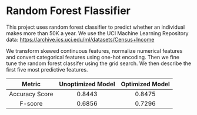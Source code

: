 # Random Forest Flassifier
This project uses random forest classifier to predict whether an individual makes more than 50K a year. We use the UCI Machine Learning Repository data: https://archive.ics.uci.edu/ml/datasets/Census+Income

We transform skewed continuous features, normalize numerical features and convert categorical features using one-hot encoding. Then we fine tune the random forest classifer using the grid search. We then describe the first five most predictive features. 


|     Metric     | Unoptimized Model | Optimized Model |
| :------------: | :---------------: | :-------------: | 
| Accuracy Score |   0.8443          |   0.8475        |
| F-score        |   0.6856          |   0.7296        |

